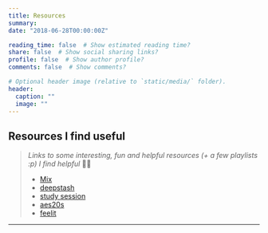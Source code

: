 ```yaml
---
title: Resources
summary: 
date: "2018-06-28T00:00:00Z"

reading_time: false  # Show estimated reading time?
share: false  # Show social sharing links?
profile: false  # Show author profile?
comments: false  # Show comments?

# Optional header image (relative to `static/media/` folder).
header:
  caption: ""
  image: ""
---
```

Resources I find useful
---

> *Links to some interesting, fun and helpful resources (+ a few playlists :p) I find helpful* :woman_technologist:
> * [Mix](https://mix.com/#)
> * [deepstash](https://deepstash.com/)
> * [study session](https://open.spotify.com/playlist/6rJem2tnmvaqlN02pYIYLq?si=wgTqQIX4TeevVXWj4LZctA)
> * [aes20s](https://open.spotify.com/playlist/5k1EnDU3hQqh5NKrqtbOGu?si=DyGkQ0FnR-SAawel7t6s6Q)
> * [feelit](https://open.spotify.com/playlist/22qdrLyXHUFxPUCYN1o1SS?si=lTptfACsQR6WS65XPfB2Pw)
>

---